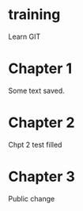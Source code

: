 # training

Learn GIT

# Chapter 1
Some text saved.

# Chapter 2

Chpt 2 test filled

# Chapter 3

Public change

